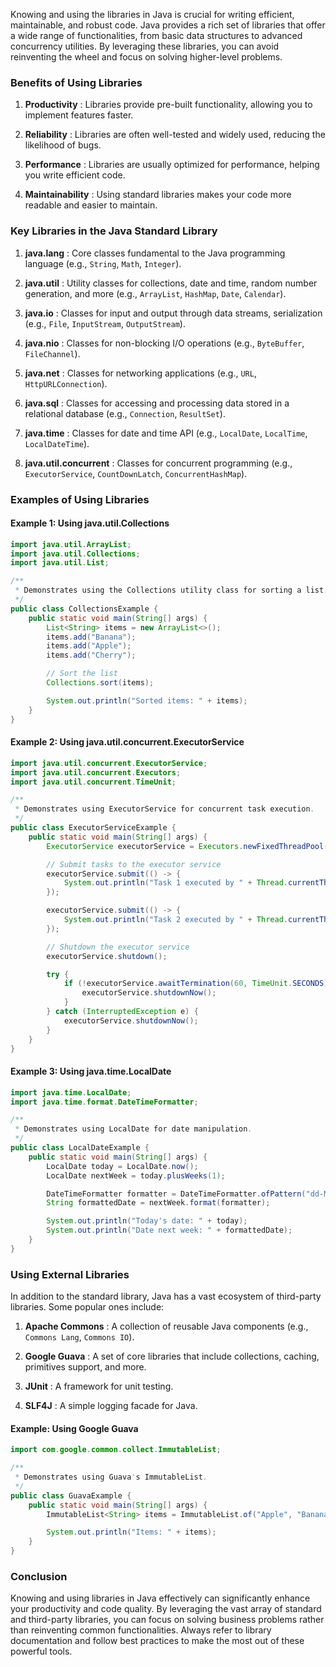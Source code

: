Knowing and using the libraries in Java is crucial for writing efficient, maintainable, and robust code. Java provides a rich set of libraries that offer a wide range of functionalities, from basic data structures to advanced concurrency utilities. By leveraging these libraries, you can avoid reinventing the wheel and focus on solving higher-level problems.

### Benefits of Using Libraries

1. **Productivity** : Libraries provide pre-built functionality, allowing you to implement features faster.

2. **Reliability** : Libraries are often well-tested and widely used, reducing the likelihood of bugs.

3. **Performance** : Libraries are usually optimized for performance, helping you write efficient code.

4. **Maintainability** : Using standard libraries makes your code more readable and easier to maintain.

### Key Libraries in the Java Standard Library

1. **java.lang** : Core classes fundamental to the Java programming language (e.g., `String`, `Math`, `Integer`).

2. **java.util** : Utility classes for collections, date and time, random number generation, and more (e.g., `ArrayList`, `HashMap`, `Date`, `Calendar`).

3. **java.io** : Classes for input and output through data streams, serialization (e.g., `File`, `InputStream`, `OutputStream`).

4. **java.nio** : Classes for non-blocking I/O operations (e.g., `ByteBuffer`, `FileChannel`).

5. **java.net** : Classes for networking applications (e.g., `URL`, `HttpURLConnection`).

6. **java.sql** : Classes for accessing and processing data stored in a relational database (e.g., `Connection`, `ResultSet`).

7. **java.time** : Classes for date and time API (e.g., `LocalDate`, `LocalTime`, `LocalDateTime`).

8. **java.util.concurrent** : Classes for concurrent programming (e.g., `ExecutorService`, `CountDownLatch`, `ConcurrentHashMap`).

### Examples of Using Libraries

#### Example 1: Using java.util.Collections

```java
import java.util.ArrayList;
import java.util.Collections;
import java.util.List;

/**
 * Demonstrates using the Collections utility class for sorting a list.
 */
public class CollectionsExample {
    public static void main(String[] args) {
        List<String> items = new ArrayList<>();
        items.add("Banana");
        items.add("Apple");
        items.add("Cherry");

        // Sort the list
        Collections.sort(items);

        System.out.println("Sorted items: " + items);
    }
}
```

#### Example 2: Using java.util.concurrent.ExecutorService

```java
import java.util.concurrent.ExecutorService;
import java.util.concurrent.Executors;
import java.util.concurrent.TimeUnit;

/**
 * Demonstrates using ExecutorService for concurrent task execution.
 */
public class ExecutorServiceExample {
    public static void main(String[] args) {
        ExecutorService executorService = Executors.newFixedThreadPool(2);

        // Submit tasks to the executor service
        executorService.submit(() -> {
            System.out.println("Task 1 executed by " + Thread.currentThread().getName());
        });

        executorService.submit(() -> {
            System.out.println("Task 2 executed by " + Thread.currentThread().getName());
        });

        // Shutdown the executor service
        executorService.shutdown();

        try {
            if (!executorService.awaitTermination(60, TimeUnit.SECONDS)) {
                executorService.shutdownNow();
            }
        } catch (InterruptedException e) {
            executorService.shutdownNow();
        }
    }
}
```

#### Example 3: Using java.time.LocalDate

```java
import java.time.LocalDate;
import java.time.format.DateTimeFormatter;

/**
 * Demonstrates using LocalDate for date manipulation.
 */
public class LocalDateExample {
    public static void main(String[] args) {
        LocalDate today = LocalDate.now();
        LocalDate nextWeek = today.plusWeeks(1);

        DateTimeFormatter formatter = DateTimeFormatter.ofPattern("dd-MM-yyyy");
        String formattedDate = nextWeek.format(formatter);

        System.out.println("Today's date: " + today);
        System.out.println("Date next week: " + formattedDate);
    }
}
```

### Using External Libraries

In addition to the standard library, Java has a vast ecosystem of third-party libraries. Some popular ones include:

1. **Apache Commons** : A collection of reusable Java components (e.g., `Commons Lang`, `Commons IO`).

2. **Google Guava** : A set of core libraries that include collections, caching, primitives support, and more.

3. **JUnit** : A framework for unit testing.

4. **SLF4J** : A simple logging facade for Java.

#### Example: Using Google Guava

```java
import com.google.common.collect.ImmutableList;

/**
 * Demonstrates using Guava's ImmutableList.
 */
public class GuavaExample {
    public static void main(String[] args) {
        ImmutableList<String> items = ImmutableList.of("Apple", "Banana", "Cherry");

        System.out.println("Items: " + items);
    }
}
```

### Conclusion

Knowing and using libraries in Java effectively can significantly enhance your productivity and code quality. By leveraging the vast array of standard and third-party libraries, you can focus on solving business problems rather than reinventing common functionalities. Always refer to library documentation and follow best practices to make the most out of these powerful tools.
